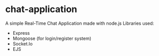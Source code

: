 # chat-application
 A simple Real-Time Chat Application made with node.js
 Libraries used:
  - Express
  - Mongoose (for login/register system)
  - Socket.Io
  - EJS

